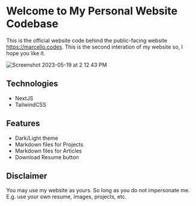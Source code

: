 # Welcome to My Personal Website Codebase
This is the official website code behind the public-facing website https://marcello.codes.  This is the second interation of my website so, I hope you like it.

![Screenshot 2023-05-19 at 2 12 43 PM](https://github.com/marcellosabino/marcello/assets/104793781/15c5a0d0-3292-49d8-bb3c-11dd39665166)

## Technologies
* NextJS
* TailwindCSS

## Features
* Dark/Light theme
* Markdown files for Projects
* Markdown files for Articles
* Download Resume button

## Disclaimer
You may use my website as yours. So long as you do not impersonate me. E.g. use your own resume, images, projects, etc.
